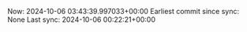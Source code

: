 Now: 2024-10-06 03:43:39.997033+00:00 Earliest commit since sync: None Last sync: 2024-10-06 00:22:21+00:00
